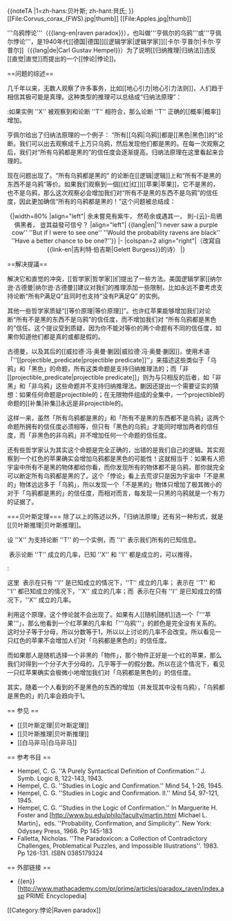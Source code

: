 {{noteTA
|1=zh-hans:贝叶斯; zh-hant:貝氏;
}}
[[File:Corvus_corax_(FWS).jpg|thumb]]
[[File:Apples.jpg|thumb]]

'''乌鸦悖论'''（{{lang-en|raven paradox}}），也叫做'''亨佩尔的乌鸦'''或'''亨佩尔悖论'''，是1940年代[[德国|德国]][[逻辑学家|逻辑学家]][[卡尔·亨普尔|卡尔·亨普尔]]（{{lang|de|Carl Gustav Hempel}}）为了说明[[归纳推理|归纳法]]违反[[直觉|直觉]]而提出的一个[[悖论|悖论]]。

==问题的综述==

几千年以来，无数人观察了许多事务，比如[[地心引力|地心引力法则]]，人们趋于相信其极可能是真理。这种类型的推理可以总结成“归纳法原理”：

:如果实例 ''X'' 被观察到和论断 ''T'' 相符合，那么论断 ''T'' 正确的[[概率|概率]]增加。

亨佩尔给出了归纳法原理的一个例子： “所有[[乌鸦|乌鸦]]都是[[黑色|黑色]]的”论断。我们可以出去观察成千上万只乌鸦，然后发现他们都是黑的。在每一次观察之后，我们对“所有乌鸦都是黑的”的信任度会逐渐提高。归纳法原理在这里看起来合理的。

现在问题出现了。“所有乌鸦都是黑的” 的论断在[[逻辑|逻辑]]上和“所有不是黑的东西不是乌鸦”等价。如果我们观察到一個[[红|红]][[苹果|苹果]]，它不是黑的，也不是乌鸦，那么这次观察必会增加我们对“所有不是黑的东西不是乌鸦”的信任度，因此更加确信“所有的乌鸦都是黑的！”这个问题被总结成：

<center>
{|width=80%
|align="left"|
<poem>
余未嘗見有紫牛，
然苟余或遇其一，
則-{云}-烏鴉俱黑者，
豈其益發可信兮？
</poem>
|align="left"|
<poem>
{{lang|en|''I never saw a purple cow''
''But if I were to see one''
''Would the probability ravens are black''
''Have a better chance to be one?''}}
</poem>
|-
|colspan=2 align="right"|（改寫自{{link-en|吉利特·伯吉斯|Gelett Burgess}}的诗）
|}
</center>

==解决提議==

解决它和直觉的冲突，[[哲学家|哲学家]]们提出了一些方法。美国逻辑学家[[纳尔逊·古德曼|纳尔逊·古德曼]]建议对我们的推理添加一些限制，比如永远不要考虑支持论断“所有P满足Q”且同时也支持“没有P满足Q” 的实例。

其他一些哲学家质疑“[[等价原理|等价原理]]”。也许红苹果能够增加我们对论断“所有不是黑的东西不是乌鸦”的信任度，而不增加我们对 “所有乌鸦都是黑色的”信任。这个提议受到质疑，因为你不能对等价的两个命题有不同的信任度，如果你知道他们都是真的或都是假的。

古德曼，以及其后的[[威拉德·冯·奥曼·蒯因|威拉德·冯·奥曼·蒯因]]，使用术语「''[[projectible_predicate|projectible predicate]]''」来描述这些类似于「乌鸦」和「黑色」的命题，所有这类命题是支持归纳推理法的；而「非[[projectible_predicate|projectible predicate]]」则为与只相反的后者，如「非黑」和「非乌鸦」这些命题并不支持归纳推理法。蒯因还提出一个需要证实的猜想：如果任何命题是projectible的；在无限物件组成的全集中，一个projectible的命题的[[补集|补集]]永远是非projectible的。  

这样一来，虽然「所有乌鸦都是黑的」和「所有不是黑的东西都不是乌鸦」这两个命题所拥有的信任度必须相等，但只有「黑色的乌鸦」才能同时增加两者的信任度，而「非黑色的非乌鸦」并不增加任何一个命题的信任度。

还有些哲学家认为其实这个命题是完全正确的，出错的是我们自己的逻辑。其实观察到一个红色的苹果确实会增加乌鸦都是黑色的可能性！这就相当于：如果有人把宇宙中所有不是黑的物体都给你看，而你发现所有的物体都不是乌鸦，那你就完全可以断定所有乌鸦都是黑的了。这个「悖论」看上去荒谬只是因为宇宙中「不是黑的」物体远远多于「乌鸦」，所以发现一个「不是黑的」物体只增加了极其微小的对于「乌鸦都是黑的」的信任度，而相对而言，每发现一只黑的乌鸦就是一个有力的证据了。

===贝叶斯定理===
除了以上的陈述以外，「归纳法原理」还有另一种形式，就是[[贝叶斯推理|贝叶斯推理]]。

设 ''X'' 为支持论断 ''T'' 的一个实例，而 ''I'' 表示我们所有的已知信息。

<math>\Pr(\bullet | \circ)</math> 表示论断 ''T'' 成立的几率，已知 ''X'' 和 ''I'' 都是成立的，可以推得，

:<math>\Pr(T|XI) = \frac{\Pr(T|I) \cdot \Pr(X|TI)}{\Pr(X|I)}</math>

这里 <math>Pr(T | I)</math> 表示在只有 ''I'' 是已知成立的情况下，''T'' 成立的几率；<math>Pr(X | TI)</math> 表示在 ''T'' 和 ''I'' 都已知成立的情况下，''X'' 成立的几率；而 <math>Pr(X | I)</math> 表示在只有 ''I'' 是已知成立的情况下，''X'' 成立的几率。

利用这个原理，这个悖论就不会出现了。如果有人[[随机|随机]]选一个「'''苹果'''」，那么他看到一个红苹果的几率和「'''乌鸦'''」的颜色是完全没有关系的。这时分子等于分母，所以分数等于1，所以以上讨论的几率不会改变。所以看见一只红色的苹果不会增加人们对「乌鸦都是黑色的」的信任度。

而如果那人是随机选择一个非黑的「物件」，那个物件正好是一个红的苹果，那么我们对得到一个分子大于分母的，几乎等于一的假分数。所以在这个情况下，看见一只红苹果确实会极微小地增加我们对「乌鸦都是黑色的」的信任度。

其实，随着一个人看到的不是黑色的东西的增加（并发现其中没有乌鸦），「乌鸦都是黑色的」的几率会趋向于1。

== 参见 ==
* [[贝叶斯定理|贝叶斯定理]]
* [[贝叶斯推理|贝叶斯推理]]
* [[白马非马|白马非马]]

== 参考书目 ==
* Hempel, C. G. ''A Purely Syntactical Definition of Confirmation.'' J. Symb. Logic 8, 122-143, 1943. 
* Hempel, C. G. ''Studies in Logic and Confirmation.'' Mind 54, 1-26, 1945. 
* Hempel, C. G. ''Studies in Logic and Confirmation. II.'' Mind 54, 97-121, 1945. 
* Hempel, C. G. ''Studies in the Logic of Confirmation.''  In Marguerite H. Foster and [http://www.bu.edu/philo/faculty/martin.html Michael L. Martin]，eds. ''Probability, Confirmation, and Simplicity''.  New York: Odyssey Press, 1966.  Pp 145-183
* Falletta, Nicholas. ''The Paradoxicon: a Collection of Contradictory Challenges, Problematical Puzzles, and Impossible Illustrations''. 1983. Pp 126-131. ISBN 0385179324

== 外部链接 ==
* {{en}}[http://www.mathacademy.com/pr/prime/articles/paradox_raven/index.asp PRIME Encyclopedia]

[[Category:悖论|Raven paradox]]